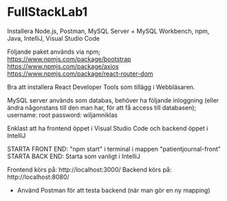 # FullStackLab1

Installera Node.js, Postman, MySQL Server + MySQL Workbench, npm, Java, IntelliJ, Visual Studio Code


Följande paket används via npm;
https://www.npmjs.com/package/bootstrap
https://www.npmjs.com/package/axios
https://www.npmjs.com/package/react-router-dom


Bra att installera React Developer Tools som tillägg i Webbläsaren.


MySQL server används som databas, behöver ha följande inloggning (eller ändra någonstans till den man har, för att få access till databasen);
username: root
password: wiljamniklas


Enklast att ha frontend öppet i Visual Studio Code och backend öppet i IntelliJ


STARTA FRONT END: "npm start" i terminal i mappen "patientjournal-front"
STARTA BACK END: Starta som vanligt i IntelliJ


Frontend körs på: http://localhost:3000/
Backend körs på: http://localhost:8080/


* Använd Postman för att testa backend (när man gör en ny mapping)
